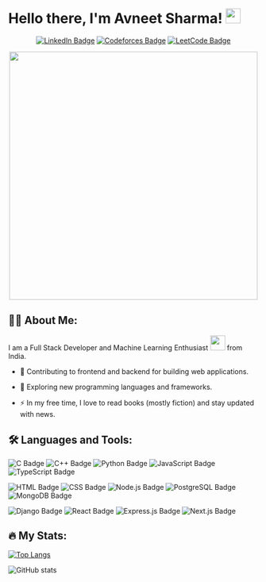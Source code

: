 # Hello there, I'm Avneet Sharma! <img src="https://media.giphy.com/media/hvRJCLFzcasrR4ia7z/giphy.gif" width="30px"/>

<div id="badges" align="center">
  
  [![LinkedIn Badge](https://img.shields.io/badge/LinkedIn-blue?style=for-the-badge&logo=linkedin&logoColor=white)](https://www.linkedin.com/in/avneet-sharma/)
  [![Codeforces Badge](https://img.shields.io/badge/Codeforces-445f9d?style=for-the-badge&logo=Codeforces&logoColor=white)](https://codeforces.com/profile/shreksonic)
  [![LeetCode Badge](https://img.shields.io/badge/-LeetCode-FFA116?style=for-the-badge&logo=LeetCode&logoColor=black)](https://leetcode.com/avneets2003/)

</div>

<div align="center">
  <img src="https://i.imgur.com/2Wz1Cg6.gif" width="500">
</div>

## :man_technologist: About Me:

I am a Full Stack Developer and Machine Learning Enthusiast <img src="https://media.giphy.com/media/WUlplcMpOCEmTGBtBW/giphy.gif" width="30"> from India.

- :telescope: Contributing to frontend and backend for building web applications.

- :seedling: Exploring new programming languages and frameworks.

- :zap: In my free time, I love to read books (mostly fiction) and stay updated with news.

## :hammer_and_wrench: Languages and Tools:

![C Badge](https://img.shields.io/badge/C-00599C?style=for-the-badge&logo=c&logoColor=white)
![C++ Badge](https://img.shields.io/badge/C%2B%2B-00599C?style=for-the-badge&logo=c%2B%2B&logoColor=white)
![Python Badge](https://img.shields.io/badge/Python-FFD43B?style=for-the-badge&logo=python&logoColor=blue)
![JavaScript Badge](https://img.shields.io/badge/JavaScript-323330?style=for-the-badge&logo=javascript&logoColor=F7DF1E)
![TypeScript Badge](https://img.shields.io/badge/TypeScript-007ACC?style=for-the-badge&logo=typescript&logoColor=white)

![HTML Badge](https://img.shields.io/badge/HTML5-E34F26?style=for-the-badge&logo=html5&logoColor=white)
![CSS Badge](https://img.shields.io/badge/CSS3-1572B6?style=for-the-badge&logo=css3&logoColor=white)
![Node.js Badge](https://img.shields.io/badge/Node.js-43853D?style=for-the-badge&logo=node.js&logoColor=white)
![PostgreSQL Badge](https://img.shields.io/badge/PostgreSQL-316192?style=for-the-badge&logo=postgresql&logoColor=white)
![MongoDB Badge](https://img.shields.io/badge/MongoDB-4EA94B?style=for-the-badge&logo=mongodb&logoColor=white)

![Django Badge](https://img.shields.io/badge/Django-092E20?style=for-the-badge&logo=django&logoColor=green)
![React Badge](https://img.shields.io/badge/React-20232A?style=for-the-badge&logo=react&logoColor=61DAFB)
![Express.js Badge](https://img.shields.io/badge/Express.js-404D59?style=for-the-badge)
![Next.js Badge](https://img.shields.io/badge/next.js-000000?style=for-the-badge&logo=nextdotjs&logoColor=white)

## :fire: My Stats:

[![Top Langs](https://github-readme-stats.vercel.app/api/top-langs/?username=avneets2003)](https://github.com/anuraghazra/github-readme-stats)

![GitHub stats](https://github-readme-stats.vercel.app/api?username=avneets2003&show_icons=true)  
